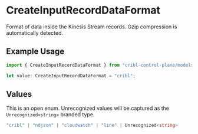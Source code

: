 # CreateInputRecordDataFormat

Format of data inside the Kinesis Stream records. Gzip compression is automatically detected.

## Example Usage

```typescript
import { CreateInputRecordDataFormat } from "cribl-control-plane/models/operations";

let value: CreateInputRecordDataFormat = "cribl";
```

## Values

This is an open enum. Unrecognized values will be captured as the `Unrecognized<string>` branded type.

```typescript
"cribl" | "ndjson" | "cloudwatch" | "line" | Unrecognized<string>
```